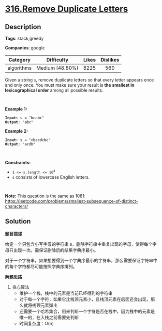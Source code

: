 # [316.Remove Duplicate Letters](https://leetcode.com/problems/remove-duplicate-letters/description/)

## Description

**Tags**: stack,greedy

**Companies**: google

|  Category  |   Difficulty    | Likes | Dislikes |
| :--------: | :-------------: | :---: | :------: |
| algorithms | Medium (48.80%) | 8225  |   560    |

<p>Given a string <code>s</code>, remove duplicate letters so that every letter appears once and only once. You must make sure your result is <span data-keyword="lexicographically-smaller-string"><strong>the smallest in lexicographical order</strong></span> among all possible results.</p>
<p>&nbsp;</p>
<p><strong class="example">Example 1:</strong></p>
<pre><code><strong>Input:</strong> s = &quot;bcabc&quot;
<strong>Output:</strong> &quot;abc&quot;</code></pre>
<p><strong class="example">Example 2:</strong></p>
<pre><code><strong>Input:</strong> s = &quot;cbacdcbc&quot;
<strong>Output:</strong> &quot;acdb&quot;</code></pre>
<p>&nbsp;</p>
<p><strong>Constraints:</strong></p>
<ul>
  <li><code>1 &lt;= s.length &lt;= 10<sup>4</sup></code></li>
  <li><code>s</code> consists of lowercase English letters.</li>
</ul>
<p>&nbsp;</p>
<p><strong>Note:</strong> This question is the same as 1081: <a href="https://leetcode.com/problems/smallest-subsequence-of-distinct-characters/" target="_blank">https://leetcode.com/problems/smallest-subsequence-of-distinct-characters/</a></p>

## Solution

**题目描述**

给定一个只包含小写字母的字符串 s，删除字符串中重复出现的字母，使得每个字母只出现一次。需保证删除后的结果字典序最小。

对于一个字符串，如果想要得到一个字典序最小的字符串，那么需要保证字符串中的每个字符都尽可能按照字典序排列。

**解题思路**

1. 贪心算法
   - 维护一个栈，栈中的元素是当前已经得到的字符串
   - 对于每一个字符，如果它比栈顶元素小，且栈顶元素在后面还会出现，那么就将栈顶元素弹出
   - 还需要一个哈希集合，用来判断一个字符是否在栈中，因为栈中的元素是唯一的，在入栈之前需要先判断
   - 时间复杂度：O(n)
